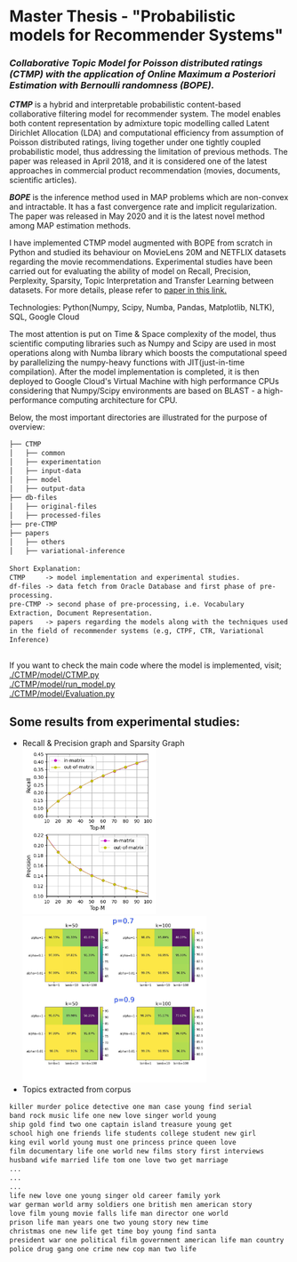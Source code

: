 # Master Thesis -  "Probabilistic models for Recommender Systems"
### _Collaborative Topic Model for Poisson distributed ratings (CTMP) with the application of Online Maximum a Posteriori Estimation with Bernoulli randomness (BOPE)._      
 
_**CTMP**_ is a hybrid and interpretable probabilistic content-based collaborative filtering model for recommender system. The model enables both content representation by admixture topic modelling called Latent Dirichlet Allocation (LDA) and computational efficiency from assumption of Poisson distributed ratings, living together under one tightly coupled probabilistic model, thus addressing the limitation of previous methods. The paper was released in April 2018, and it is considered one of the latest approaches in commercial product recommendation (movies, documents, scientific articles).  

_**BOPE**_ is the inference method used in MAP problems which are non-convex and intractable. It has a fast convergence rate and implicit regularization. The paper was released in May 2020 and it is the latest novel method among MAP estimation methods.   

I have implemented CTMP model augmented with BOPE from scratch in Python and studied its behaviour on MovieLens 20M and NETFLIX datasets regarding the movie recommendations. Experimental studies have been carried out for evaluating the ability of model on Recall, Precision, Perplexity, Sparsity, Topic Interpretation and Transfer Learning between datasets. For more details, please refer to [paper in this link.](https://docdro.id/8c4Ze1M)

Technologies: Python(Numpy, Scipy, Numba, Pandas, Matplotlib, NLTK), SQL, Google Cloud 

The most attention is put on Time & Space complexity of the model, thus scientific computing libraries such as Numpy and Scipy are used in most operations along with Numba library which boosts the computational speed by parallelizing the numpy-heavy functions with JIT(just-in-time compilation). After the model implementation is completed, it is then deployed to Google Cloud's Virtual Machine with high performance CPUs considering that Numpy/Scipy environments are based on BLAST - a high-performance computing architecture for CPU.   

Below, the most important directories are illustrated for the purpose of overview:
```
├── CTMP
│   ├── common
│   ├── experimentation
│   ├── input-data
│   ├── model
│   ├── output-data
├── db-files
│   ├── original-files
│   ├── processed-files
├── pre-CTMP
├── papers
│   ├── others
│   ├── variational-inference

Short Explanation:
CTMP     -> model implementation and experimental studies.
df-files -> data fetch from Oracle Database and first phase of pre-processing.
pre-CTMP -> second phase of pre-processing, i.e. Vocabulary Extraction, Document Representation.
papers   -> papers regarding the models along with the techniques used in the field of recommender systems (e.g, CTPF, CTR, Variational Inference)
 
```
If you want to check the main code where the model is implemented, visit;<br/>
[./CTMP/model/CTMP.py](https://github.com/buzzer4mornin/CTMP-ThesisProject/blob/main/CTMP/model/CTMP.py)<br/>  [./CTMP/model/run_model.py](https://github.com/buzzer4mornin/CTMP-ThesisProject/blob/main/CTMP/model/run_model.py) <br/> [./CTMP/model/Evaluation.py](https://github.com/buzzer4mornin/CTMP-ThesisProject/blob/main/CTMP/model/Evaluation.py)



## **Some results from experimental studies:**

- Recall & Precision graph and Sparsity Graph <br/>
<img src="https://raw.githubusercontent.com/buzzer4mornin/CTMP-ThesisProject/main/CTMP/experimentation/recall%26precision/NFLX/p%3D0.7/k%3D50/1/result.png" width="240" height="300" /> <img src="https://raw.githubusercontent.com/buzzer4mornin/CTMP-ThesisProject/main/CTMP/experimentation/sparsity/xx.jpg" width="330" height="300" /> 
- Topics extracted from corpus
```
killer murder police detective one man case young find serial
band rock music life one new love singer world young
ship gold find two one captain island treasure young get
school high one friends life students college student new girl
king evil world young must one princess prince queen love
film documentary life one world new films story first interviews
husband wife married life tom one love two get marriage
...
...
...
life new love one young singer old career family york
war german world army soldiers one british men american story
love film young movie falls life man director one world
prison life man years one two young story new time
christmas one new life get time boy young find santa
president war one political film government american life man country
police drug gang one crime new cop man two life
```
